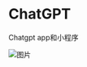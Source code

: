 # ChatGPT
Chatgpt app和小程序

![图片](https://user-images.githubusercontent.com/30728708/225524081-46b6e71b-f098-4650-b219-f36d1ccce84e.png)
